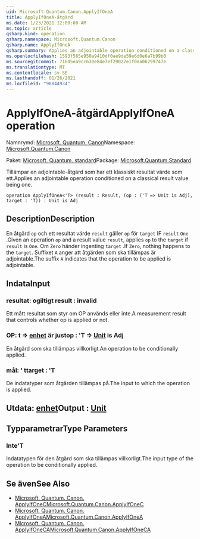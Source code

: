 ```yaml
---
uid: Microsoft.Quantum.Canon.ApplyIfOneA
title: ApplyIfOneA-åtgärd
ms.date: 1/23/2021 12:00:00 AM
ms.topic: article
qsharp.kind: operation
qsharp.namespace: Microsoft.Quantum.Canon
qsharp.name: ApplyIfOneA
qsharp.summary: Applies an adjointable operation conditioned on a classical result value being one.
ms.openlocfilehash: 1593f565e950a9410df0ae9de59e6d0e6a7b99b0
ms.sourcegitcommit: 71605ea9cc630e84e7ef29027e1f0ea06299747e
ms.translationtype: MT
ms.contentlocale: sv-SE
ms.lasthandoff: 01/26/2021
ms.locfileid: "98844934"
---
```

# <a name="applyifonea-operation"></a><span data-ttu-id="f90da-102">ApplyIfOneA-åtgärd</span><span class="sxs-lookup"><span data-stu-id="f90da-102">ApplyIfOneA operation</span></span>

<span data-ttu-id="f90da-103">Namnrymd: [Microsoft. Quantum. Canon](xref:Microsoft.Quantum.Canon)</span><span class="sxs-lookup"><span data-stu-id="f90da-103">Namespace: [Microsoft.Quantum.Canon](xref:Microsoft.Quantum.Canon)</span></span>

<span data-ttu-id="f90da-104">Paket: [Microsoft. Quantum. standard](https://nuget.org/packages/Microsoft.Quantum.Standard)</span><span class="sxs-lookup"><span data-stu-id="f90da-104">Package: [Microsoft.Quantum.Standard](https://nuget.org/packages/Microsoft.Quantum.Standard)</span></span>


<span data-ttu-id="f90da-105">Tillämpar en adjointable-åtgärd som har ett klassiskt resultat värde som ett.</span><span class="sxs-lookup"><span data-stu-id="f90da-105">Applies an adjointable operation conditioned on a classical result value being one.</span></span>

```qsharp
operation ApplyIfOneA<'T> (result : Result, (op : ('T => Unit is Adj), target : 'T)) : Unit is Adj
```


## <a name="description"></a><span data-ttu-id="f90da-106">Description</span><span class="sxs-lookup"><span data-stu-id="f90da-106">Description</span></span>

<span data-ttu-id="f90da-107">En åtgärd `op` och ett resultat värde `result` gäller `op` för `target` IF `result` `One` .</span><span class="sxs-lookup"><span data-stu-id="f90da-107">Given an operation `op` and a result value `result`, applies `op` to the `target` if `result` is `One`.</span></span> <span data-ttu-id="f90da-108">Om `Zero` händer ingenting `target` .</span><span class="sxs-lookup"><span data-stu-id="f90da-108">If `Zero`, nothing happens to the `target`.</span></span>
<span data-ttu-id="f90da-109">Suffixet `A` anger att åtgärden som ska tillämpas är adjointable.</span><span class="sxs-lookup"><span data-stu-id="f90da-109">The suffix `A` indicates that the operation to be applied is adjointable.</span></span>

## <a name="input"></a><span data-ttu-id="f90da-110">Indata</span><span class="sxs-lookup"><span data-stu-id="f90da-110">Input</span></span>

### <a name="result--__invalidresult__"></a><span data-ttu-id="f90da-111">resultat: __ogiltigt <Result>__</span><span class="sxs-lookup"><span data-stu-id="f90da-111">result : __invalid<Result>__</span></span>

<span data-ttu-id="f90da-112">Ett mått resultat som styr om OP används eller inte.</span><span class="sxs-lookup"><span data-stu-id="f90da-112">A measurement result that controls whether op is applied or not.</span></span>


### <a name="op--t--unit--is-adj"></a><span data-ttu-id="f90da-113">OP: t => [enhet](xref:microsoft.quantum.lang-ref.unit)  är just</span><span class="sxs-lookup"><span data-stu-id="f90da-113">op : 'T => [Unit](xref:microsoft.quantum.lang-ref.unit)  is Adj</span></span>

<span data-ttu-id="f90da-114">En åtgärd som ska tillämpas villkorligt.</span><span class="sxs-lookup"><span data-stu-id="f90da-114">An operation to be conditionally applied.</span></span>


### <a name="target--t"></a><span data-ttu-id="f90da-115">mål: ' t</span><span class="sxs-lookup"><span data-stu-id="f90da-115">target : 'T</span></span>

<span data-ttu-id="f90da-116">De indatatyper som åtgärden tillämpas på.</span><span class="sxs-lookup"><span data-stu-id="f90da-116">The input to which the operation is applied.</span></span>



## <a name="output--unit"></a><span data-ttu-id="f90da-117">Utdata: [enhet](xref:microsoft.quantum.lang-ref.unit)</span><span class="sxs-lookup"><span data-stu-id="f90da-117">Output : [Unit](xref:microsoft.quantum.lang-ref.unit)</span></span>



## <a name="type-parameters"></a><span data-ttu-id="f90da-118">Typparametrar</span><span class="sxs-lookup"><span data-stu-id="f90da-118">Type Parameters</span></span>

### <a name="t"></a><span data-ttu-id="f90da-119">Inte</span><span class="sxs-lookup"><span data-stu-id="f90da-119">'T</span></span>

<span data-ttu-id="f90da-120">Indatatypen för den åtgärd som ska tillämpas villkorligt.</span><span class="sxs-lookup"><span data-stu-id="f90da-120">The input type of the operation to be conditionally applied.</span></span>

## <a name="see-also"></a><span data-ttu-id="f90da-121">Se även</span><span class="sxs-lookup"><span data-stu-id="f90da-121">See Also</span></span>

- [<span data-ttu-id="f90da-122">Microsoft. Quantum. Canon. ApplyIfOneC</span><span class="sxs-lookup"><span data-stu-id="f90da-122">Microsoft.Quantum.Canon.ApplyIfOneC</span></span>](xref:Microsoft.Quantum.Canon.ApplyIfOneC)
- [<span data-ttu-id="f90da-123">Microsoft. Quantum. Canon. ApplyIfOneA</span><span class="sxs-lookup"><span data-stu-id="f90da-123">Microsoft.Quantum.Canon.ApplyIfOneA</span></span>](xref:Microsoft.Quantum.Canon.ApplyIfOneA)
- [<span data-ttu-id="f90da-124">Microsoft. Quantum. Canon. ApplyIfOneCA</span><span class="sxs-lookup"><span data-stu-id="f90da-124">Microsoft.Quantum.Canon.ApplyIfOneCA</span></span>](xref:Microsoft.Quantum.Canon.ApplyIfOneCA)
